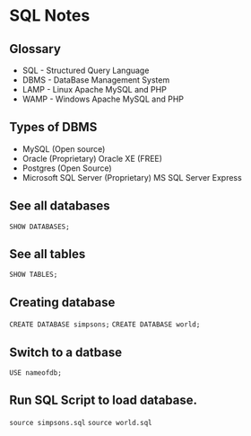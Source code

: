 # SQL Notes

## Glossary

* SQL - Structured Query Language
* DBMS - DataBase Management System
* LAMP - Linux Apache MySQL and PHP
* WAMP - Windows Apache MySQL and PHP

## Types of DBMS

* MySQL (Open source)
* Oracle (Proprietary) Oracle XE (FREE)
* Postgres (Open Source)
* Microsoft SQL Server (Proprietary) MS SQL Server Express

## See all databases

`SHOW DATABASES;`

## See all tables

`SHOW TABLES;`

## Creating database

`CREATE DATABASE simpsons;`
`CREATE DATABASE world;`

## Switch to a datbase

`USE nameofdb;`

## Run SQL Script to load database.

`source simpsons.sql`
`source world.sql`